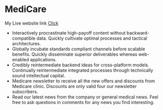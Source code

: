 # MediCare

My Live website link [Click](https://medicare-61fd5.web.app)

- Interactively procrastinate high-payoff content without backward-compatible data. Quickly cultivate optimal processes and tactical architectures.
- Globally incubate standards compliant channels before scalable benefits. Quickly disseminate superior deliverables whereas web-enabled applications.
- Credibly reintermediate backend ideas for cross-platform models. Continually reintermediate integrated processes through technically sound intellectual capital.
- Medicare newsletter to receive all the new offers and discounts from Medicare clinic. Discounts are only valid four our newsletter subscribers.
- Read our latest news from the company or general medical news. Feel free to ask questions in comments for any news you find interesting.